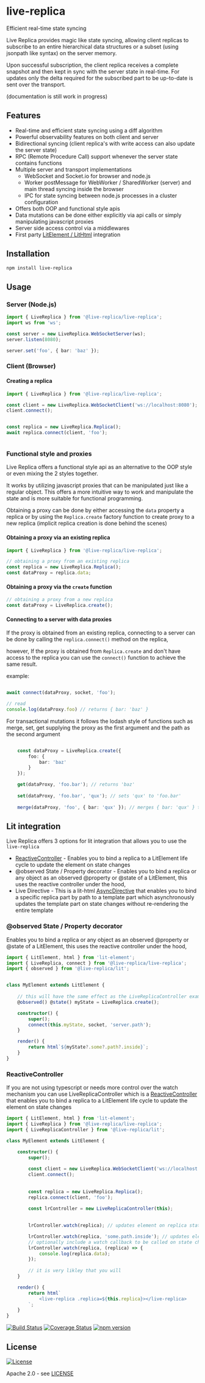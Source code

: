 # live-replica
Efficient real-time state syncing

Live Replica provides magic like state syncing, 
allowing client replicas to subscribe to an entire hierarchical data structures or a subset (using jsonpath like syntax) on the server memory.

Upon successful subscription, the client replica receives a complete snapshot and then kept in sync with the server state in real-time.
For updates only the delta required for the subscribed part to be up-to-date is sent over the transport.

(documentation is still work in progress)

## Features
- Real-time and efficient state syncing using a diff algorithm
- Powerful observability features on both client and server
- Bidirectional syncing (client replica's with write access can also update the server state)
- RPC (Remote Procedure Call) support whenever the server state contains functions 
- Multiple server and transport implementations
    - WebSocket and Socket.io for browser and node.js
    - Worker postMessage for WebWorker / SharedWorker (server) and main thread syncing inside the browser
    - IPC for state syncing between node.js processes in a cluster configuration
- Offers both OOP and functional style apis 
- Data mutations can be done either explicitly via api calls or simply manipulating javascript proxies
- Server side access control via a middlewares
- First party [LitElement / LitHtml](https://lit.dev) integration

## Installation
```bash
npm install live-replica
```

## Usage

### Server (Node.js) 
```typescript
import { LiveReplica } from '@live-replica/live-replica';
import ws from 'ws';

const server = new LiveReplica.WebSocketServer(ws);
server.listen(8080);

server.set('foo', { bar: 'baz' });

```
### Client (Browser)

#### Creating a replica
```typescript
import { LiveReplica } from '@live-replica/live-replica';

const client = new LiveReplica.WebSocketClient('ws://localhost:8080');
client.connect();


const replica = new LiveReplica.Replica();
await replica.connect(client, 'foo');



```

### Functional style and proxies
Live Replica offers a functional style api as an alternative to the OOP style or even mixing the 2 styles together. 

It works by utilizing javascript proxies that can be manipulated just like a regular object.
This offers a more intuitive way to work and manipulate the state and is more suitable for functional programming.

Obtaining a proxy can be done by either accessing the `data` property a replica or
by using the `Replica.create` factory function to create proxy to a new replica (implicit replica creation is done behind the scenes)

#### Obtaining a proxy via an existing replica 
```typescript
import { LiveReplica } from '@live-replica/live-replica';

// obtaining a proxy from an existing replica
const replica = new LiveReplica.Replica();
const dataProxy = replica.data;
```

#### Obtaining a proxy via the `create` function
```typescript
// obtaining a proxy from a new replica
const dataProxy = LiveReplica.create();
```

#### Connecting to a server with data proxies
If the proxy is obtained from an existing replica, 
connecting to a server can be done by calling the `replica.connect()` method on the replica,

however, If the proxy is obtained from `Replica.create` and don't have access to the replica you can use the `connect()` function to achieve the same result. 

example:
```typescript

await connect(dataProxy, socket, 'foo');

// read
console.log(dataProxy.foo) // returns { bar: 'baz' }

```



For transactional mutations  it follows the lodash style of functions such as merge, set, get 
supplying the proxy as the first argument and the path as the second argument


```typescript

    const dataProxy = LiveReplica.create({
        foo: {
            bar: 'baz'
        }
    });

    get(dataProxy, 'foo.bar'); // returns 'baz'
    
    set(dataProxy, 'foo.bar', 'qux'); // sets 'qux' to 'foo.bar'
    
    merge(dataProxy, 'foo', { bar: 'qux' }); // merges { bar: 'qux' } to 'foo'

```


## Lit integration

Live Replica offers 3 options for lit integration that allows you to use the `live-replica`
 - [ReactiveController](https://lit.dev/docs/composition/controllers/) - Enables you to bind a replica to a LitElement life cycle to update the element on state changes
 - @observed State / Property decorator - Enables you to bind a replica or any object as an observed @property or @state of a LitElement, this uses the reactive controller under the hood,
 - Live Directive - This is a lit-html [AsyncDirective](https://lit.dev/docs/templates/custom-directives/#async-directives) that enables you to bind a specific replica part by path to a template part which asynchronously updates the template part on state changes without re-rendering the entire template

### @observed State / Property decorator
Enables you to bind a replica or any object as an observed @property or @state of a LitElement, this uses the reactive controller under the hood,

```typescript
import { LitElement, html } from 'lit-element';
import { LiveReplica, connect } from '@live-replica/live-replica';
import { observed } from '@live-replica/lit';


class MyElement extends LitElement {
        
    // this will have the same effect as the LiveReplicaController example below, it will update the element on state changes and unwatch on disconnectedCallback
    @observed() @state() myState = LiveReplica.create();

    constructor() {
        super();
        connect(this.myState, socket, 'server.path');
    }

    render() {
        return html`${myState?.some?.path?.inside}`;
    }
}
```

### ReactiveController
If you are not using typescript or needs more control over the watch mechanism you can use
LiveReplicaController which is a [ReactiveController](https://lit.dev/docs/composition/controllers/) that enables you to bind a replica to a LitElement life cycle to update the element on state changes

```typescript
import { LitElement, html } from 'lit-element';
import { LiveReplica } from '@live-replica/live-replica';
import { LiveReplicaController } from '@live-replica/lit';

class MyElement extends LitElement {
    
    constructor() {
        super();

        const client = new LiveReplica.WebSocketClient('ws://localhost:8080');
        client.connect();
  
  
        const replica = new LiveReplica.Replica();
        replica.connect(client, 'foo');
        
        const lrController = new LiveReplicaController(this);

        
        lrController.watch(replica); // updates element on replica state changes and unwatch on disconnectedCallback

        lrController.watch(replica, 'some.path.inside'); // updates element only when anything inside 'some.path.inside' changes and unwatch on disconnectedCallback
        // optionally include a watch callback to be called on state changes
        lrController.watch(replica, (replica) => {
            console.log(replica.data);
        });
        
        // it is very likley that you will 
    }

    render() {
        return html`
            <live-replica .replica=${this.replica}></live-replica>
        `;
    }
}
```

[![Build Status](https://travis-ci.org/barakedry/live-replica.svg?branch=master)](https://travis-ci.org/barakedry/live-replica)
[![Coverage Status](https://coveralls.io/repos/github/barakedry/live-replica/badge.svg?branch=master)](https://coveralls.io/github/barakedry/live-replica?branch=master)
[![npm version](https://badge.fury.io/js/live-replica.svg)](https://badge.fury.io/js/live-replica)


## License
[![License](https://img.shields.io/badge/license-Apache%202.0-blue.svg)](https://github.com/barakedry/live-replica/blob/master/LICENSE)

Apache 2.0 - see [LICENSE](https://github.com/barakedry/live-replica/blob/master/LICENSE)
